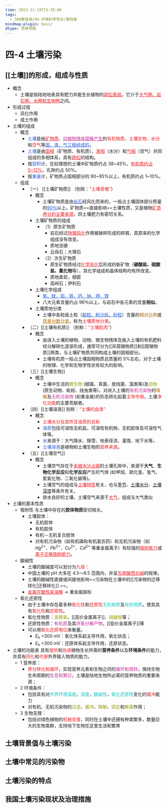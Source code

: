 ```yaml
---
time: 2023-11-19T23:35:00
tags:
  - 300教育类/04-环境科学导论/第四章
mindmap-plugin: basic
dtype: 思维导图
---
```

# 四-4 土壤污染

## [[土壤]]的形成，组成与性质
- 概念
    - 土壤是指陆地地表具有肥力并能生长植物的<font color=#ed1c24><u>疏松表层</u></font>。它介于<font color=#ed1c24><u>大气圈、岩石圈、水圈和生物圈</u></font>之间。
- 形成过程
    - 风化作用
    - 成土作用
- 土壤的组成
    - 概念
        - <font color="#245bdb">土壤</font>是由<font color=#ed1c24><u>矿物质</u></font>、<font color=#C32E94><u>动植物残体腐解产生</u></font>的<font color=#ed1c24>有机物质、土壤生物、水分</font>和<font color=#ed1c24>空气</font>等<font color="#245bdb"><u>固、液、气三相组成的</u></font>。
        - <font color="#245bdb">土壤</font>是由<font color=#ed1c24><u>固相</u></font>（矿物质、有机质）、<font color=#ed1c24><u>液相</u></font>（水分）和<font color=#ed1c24><u>气相</u></font>（空气）共同组成的多相体系，具有<font color=#ed1c24><u>疏松</u></font>的结构。
        - 按<font color="#245bdb">容积</font>计，在较理想的土壤中矿物质约占 38~45%，<font color=#ed1c24><u>有机质约占 5~12%</u></font>，孔隙约占 50%。
        - 按<font color="#245bdb">重量</font>计，矿物质占固相部分的 90~95%以上，有机质约占 1~10%。
    - 组成
        - （一）  [[土壤矿物质]]
          （别称：<font color=#ed1c24>“土壤骨骼”</font>）
            - 概念
                - 土壤矿物质是由<font color="#245bdb"><u>岩石</u></font>经风化而来的，一般占土壤固体部分质量的<font color="#245bdb"><u>90％</u></font>以上。矿物质==直接影响==土壤性质，又是植物<font color=#ed1c24><u>矿质养分的主要来源</u></font>，同土壤肥力有密切关系。
            - 土壤矿物质的组成
                - （1）原生矿物质
                    - 岩石经过<font color=#ed1c24><u>物理风化</u></font>作用被破碎形成的碎屑，其原来的化学组成没有改变。
                    - 质地坚硬
                    - 云母石；大理石
                - （2）次生矿物质
                    - 原生矿物质经过<font color=#ed1c24><u>化学风化</u></font>后形成的新矿物（**碳酸盐、硫酸盐、氯化物**等），其化学组成和晶体结构均有所改变。
                    - 质地柔软，细密
                    - 高岭石；伊利石
            - 土壤化学组成
                - <font color="#245bdb"><u>氧、硅、铝、铁、钙、钠、钾、镁</u></font>
                - 八大元素含量约占 96％以上，与岩石中各元素的含量**相似**。
            - 土壤质地分类
                - 土壤中各粒级土粒（<font color="#245bdb"><u>黏粒、粉沙砾、砂粒</u></font>）含量的<font color=#b46d04>相对比例</font>或<font color=#b46d04><u>质量分数分类</u></font>，称为<font color=#ed1c24>土壤质地分类</font>。
        - （二）[[土壤有机质]]
          （别称：<font color=#ed1c24>“土壤肌肉”</font>）
            - 概念
                - 由进入土壤的植物、动物、微生物残体及施入土壤的有机肥料经分解转化逐渐形成，通常可分为[[非腐殖物质]]和[[腐殖物质]]两类，与土壤矿物质共同构成土壤的固相部分。
                - 土壤有机质一般占土壤固相物质总质量的 5%左右，对于土壤的物理、化学和生物学性状有较大的影响。
        - （三）[[土壤生物]]
            - 概念
                - 土壤中生活的<font color=#989b03>微生物</font> (细菌、真菌、放线菌、藻类等)及<font color=#989b03>动物</font> (原生动物、蚯蚓、线虫类等)，对进入土壤的<font color=#C32E94>有机污染物</font>的<font color=#b46d04>降解</font>及<font color=#C32E94>无机污染物</font> (如重金属)的形态转化起着<font color=#ed1c24>主导作用</font>，土壤<font color=#ed1c24>净化功能</font>的主要贡献者。
        - （四）[[土壤溶液]]
          别称：<font color=#ed1c24>“土壤的血液”</font>
            - 概念
                - <font color=#ed1c24>土壤水分及其所含溶质的总称</font>
                - <font color="#245bdb">溶质</font>包括可溶性无机盐，可溶性有机物，无机胶体及可溶性气体等。
                - <font color="#245bdb">水</font>来源于：大气降水、降雪、地表径流、灌溉、地下水等。
                - <font color="#245bdb">土壤溶液</font>是植物和土壤生物的<font color=#ed1c24>营养来源</font>。
        - （五）[[土壤空气]]
            - 概念
                - 土壤空气存在于<font color=#ed1c24><u>未被水分占据</u></font>的土壤孔隙中，来源于**大气**、**生物化学反应**和**化学反应**产生的气体 (如甲烷、硫化氢、氢气、氮氧化物、二氧化碳等)。
                - 土壤空气的组成与<font color=#ed1c24><u>土壤特性</u></font>有关，也与<u>季节</u>、<u>土壤水分</u>、<u>土壤深度</u>等条件有关。
                - 排水良好的土壤，土壤空气来源于<font color=#ed1c24><u>大气</u></font>，组成与大气类似
- 土壤的基本性质
    - 吸附性
      与土壤中存在的**胶体物质**密切相关。
        - 土壤胶体：
            - 无机胶体
            - 有机胶体
            - 有机－无机复合胶体
            - 对有机污染物（如有机磷和有机氯农药）和无机污染物（如 $Hg^{2+}、Pb^{2+}、Cu^{2+}、Cd^{2+}$ 等重金属离子）有较强的<font color=#ed1c24><u>吸附能力</u></font>或<font color=#ed1c24><u>离子交换吸附能力</u></font>。
    - 酸碱性
        - 土壤的酸碱度可以划分为<font color=#ed1c24>九级</font>：
        - 中国土壤的 pH 大多在 4.5～8.5 范围内，并呈<font color=#ed1c24><u>东南酸西北碱</u></font>的规律。
        - 土壤的酸碱性直接或间接地影响==污染物在土壤中的[[污染物的迁移转化|迁移转化]] ==。
        - <font color=#ed1c24><u>金属在酸性易溶解</u></font> $\to$ 重金属超标
    - 氧化还原性
        - 由于土壤中存在着多种<font color=#ed1c24>氧化性</font>和<font color=#ed1c24>还原性</font><font color=#13C6C3>无机物质</font>及<font color=#13C6C3>有机物质</font>，使其具有<font color=#ed1c24>氧化性</font>和<font color=#ed1c24>还原性</font>。
        - 氧化性物质：<font color=#989b03>游离氧</font>、[[高价金属离子]]、<font color=#989b03>硝酸根</font>等；
        - 还原性物质：<font color=#C32E94>有机质</font>及其<font color=#C32E94>厌氧分解产物</font>，[[低价金属离子]]等
        - 可以用<font color=#ed1c24>氧化还原电位</font>来衡量。
            - $E_{h}$ >300 mV：氧化体系起主导作用，氧化状态；
            - $E_{h}$ <300 mV：还原体系起主导作用，还原状态。
- 土壤的功能表
  具有<font color=#ed1c24>提供</font>和<font color=#ed1c24>协调</font>植物生长所需的**营养条件**以及**环境条件**的能力，并具有<font color=#ed1c24>同化</font>和<font color=#ed1c24>代谢</font>外界输入物质的能力。
    - 1 营养库：
        - <font color=#ed1c24>养分转化和循环</font>，实现营养元素和生物之间的<font color=#C32E94>循环和周转</font>，保持生物生命周期的<font color=#C32E94>生息和繁衍</font>，土壤是陆地生物所必需的营养物质的重要来源；
    - 2 环境条件：
        - 包括具有对<font color=#13C6C3>外界环境温度</font>，<font color=#13C6C3>湿度</font>，<font color=#13C6C3>酸碱性</font>，<font color=#13C6C3>氧化还原性</font>变化的<font color=#ed1c24>缓冲</font>能力
        - 对有机、无机污染物的<font color=#989b03>过滤</font>、<font color=#989b03>缓冲</font>、<font color=#989b03>降解</font>、<font color=#989b03>固定</font>和<font color=#989b03>解毒</font>作用；
    - 3 生物支撑：
        - 包括对绿色植物的<font color=#ed1c24>机械支撑</font>，同时在土壤中还拥有种类繁多，数量巨大的生物类群，支持地下生物在这里生活和繁育

## 土壤背景值与土壤污染

## 土壤中常见的污染物

## 土壤污染的特点

## 我国土壤污染现状及治理措施

